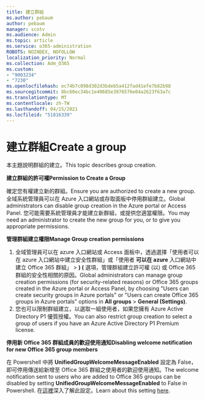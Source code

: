 ```yaml
---
title: 建立群組
ms.author: pebaum
author: pebaum
manager: scotv
ms.audience: Admin
ms.topic: article
ms.service: o365-administration
ROBOTS: NOINDEX, NOFOLLOW
localization_priority: Normal
ms.collection: Adm_O365
ms.custom:
- "9003234"
- "7230"
ms.openlocfilehash: ec74b7c098d302d3bdeb5a412fad41efe7b82b98
ms.sourcegitcommit: 8bc60ec34bc1e40685e3976576e04a2623f63a7c
ms.translationtype: MT
ms.contentlocale: zh-TW
ms.lasthandoff: 04/15/2021
ms.locfileid: "51816339"
---
```

# <a name="create-a-group"></a><span data-ttu-id="c06aa-102">建立群組</span><span class="sxs-lookup"><span data-stu-id="c06aa-102">Create a group</span></span>

<span data-ttu-id="c06aa-103">本主題說明群組的建立。</span><span class="sxs-lookup"><span data-stu-id="c06aa-103">This topic describes group creation.</span></span>

<span data-ttu-id="c06aa-104">**建立群組的許可權**</span><span class="sxs-lookup"><span data-stu-id="c06aa-104">**Permission to Create a Group**</span></span>

<span data-ttu-id="c06aa-105">確定您有權建立新的群組。</span><span class="sxs-lookup"><span data-stu-id="c06aa-105">Ensure you are authorized to create a new group.</span></span> <span data-ttu-id="c06aa-106">全域系統管理員可以在 Azure 入口網站或存取面板中停用群組建立。</span><span class="sxs-lookup"><span data-stu-id="c06aa-106">Global administrators can disable group creation in the Azure portal or Access Panel.</span></span> <span data-ttu-id="c06aa-107">您可能需要系統管理員才能建立新群組，或提供您適當權限。</span><span class="sxs-lookup"><span data-stu-id="c06aa-107">You may need an administrator to create the new group for you, or to give you appropriate permissions.</span></span>

<span data-ttu-id="c06aa-108">**管理群組建立權限**</span><span class="sxs-lookup"><span data-stu-id="c06aa-108">**Manage Group creation permissions**</span></span>

1. <span data-ttu-id="c06aa-109">全域管理員可以在 azure 入口網站或 Access 面板中，透過選擇「使用者可以在 azure 入口網站中建立安全性群組」或「使用者 **可以在 azure** 入口網站中建立 Office 365 群組」  >  **)  (** 選項，管理群組建立許可權 (以) 或 Office 365 群組的安全性相關的原因。</span><span class="sxs-lookup"><span data-stu-id="c06aa-109">Global administrators can manage group creation permissions (for security-related reasons) or Office 365 groups created in the Azure portal or Access Panel, by choosing "Users can create security groups in Azure portals" or "Users can create Office 365 groups in Azure portals" options in **All groups** > **General (Settings)**.</span></span>
2. <span data-ttu-id="c06aa-110">您也可以限制群組建立，以選取一組使用者，如果您擁有 Azure Active Directory P1 優質授權。</span><span class="sxs-lookup"><span data-stu-id="c06aa-110">You can also restrict group creation to select a group of users if you have an Azure Active Directory P1 Premium license.</span></span>

<span data-ttu-id="c06aa-111">**停用新 Office 365 群組成員的歡迎使用通知**</span><span class="sxs-lookup"><span data-stu-id="c06aa-111">**Disabling welcome notification for new Office 365 group members**</span></span>

<span data-ttu-id="c06aa-112">在 Powershell 中將 **UnifiedGroupWelcomeMessageEnabled** 設定為 False，即可停用傳送給新增至 Office 365 群組之使用者的歡迎使用通知。</span><span class="sxs-lookup"><span data-stu-id="c06aa-112">The welcome notification sent to users who are added to Office 365 groups can be disabled by setting **UnifiedGroupWelcomeMessageEnabled** to False in Powershell.</span></span> <span data-ttu-id="c06aa-113">在[這裡](https://docs.microsoft.com/powershell/module/exchange/set-unifiedgroup?view=exchange-ps&preserve-view=true)深入了解此設定。</span><span class="sxs-lookup"><span data-stu-id="c06aa-113">Learn about this setting [here](https://docs.microsoft.com/powershell/module/exchange/set-unifiedgroup?view=exchange-ps&preserve-view=true).</span></span>

